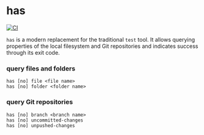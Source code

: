 # has

[![CI](https://github.com/kevgo/has/actions/workflows/ci.yml/badge.svg)](https://github.com/kevgo/has/actions/workflows/ci.yml)

`has` is a modern replacement for the traditional `test` tool. It allows
querying properties of the local filesystem and Git repositories and indicates
success through its exit code.

### query files and folders

```
has [no] file <file name>
has [no] folder <folder name>
```

### query Git repositories

```
has [no] branch <branch name>
has [no] uncommitted-changes
has [no] unpushed-changes
```
